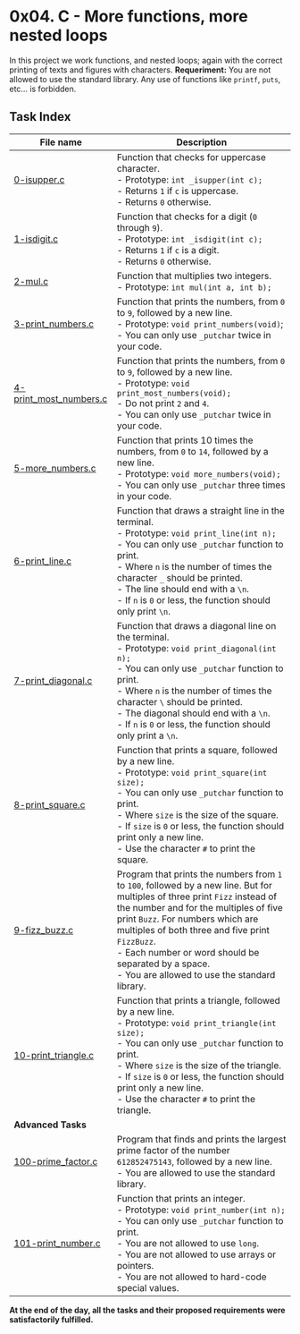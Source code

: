 # 0x04. C - More functions, more nested loops
In this project we work functions, and nested loops; again with the correct printing of texts and figures with characters.
**Requeriment:** You are not allowed to use the standard library. Any use of functions like `printf`, `puts`, etc… is forbidden.
## Task Index
|File name              |Description                         |
|-----------------------|------------------------------------|
|[0-isupper.c](https://github.com/Doouh/holbertonschool-low_level_programming/blob/master/0x04-more_functions_nested_loops/0-isupper.c)|Function that checks for uppercase character.<br>- Prototype: `int _isupper(int c);`<br>- Returns `1` if `c` is uppercase.<br>- Returns `0` otherwise.|
|[1-isdigit.c](https://github.com/Doouh/holbertonschool-low_level_programming/blob/master/0x04-more_functions_nested_loops/1-isdigit.c)|Function that checks for a digit (`0` through `9`).<br>- Prototype: `int _isdigit(int c);`<br>- Returns `1` if `c` is a digit.<br>- Returns `0` otherwise.|
|[2-mul.c](https://github.com/Doouh/holbertonschool-low_level_programming/blob/master/0x04-more_functions_nested_loops/2-mul.c)|Function that multiplies two integers.<br>- Prototype: `int mul(int a, int b);`|
|[3-print_numbers.c](https://github.com/Doouh/holbertonschool-low_level_programming/blob/master/0x04-more_functions_nested_loops/3-print_numbers.c)|Function that prints the numbers, from `0` to `9`, followed by a new line.<br>- Prototype: `void print_numbers(void)`;<br>- You can only use `_putchar` twice in your code.|
|[4-print_most_numbers.c](https://github.com/Doouh/holbertonschool-low_level_programming/blob/master/0x04-more_functions_nested_loops/4-print_most_numbers.c)|Function that prints the numbers, from `0` to `9`, followed by a new line.<br>- Prototype: `void print_most_numbers(void);`<br>- Do not print `2` and `4`.<br>- You can only use `_putchar` twice in your code.|
|[5-more_numbers.c](https://github.com/Doouh/holbertonschool-low_level_programming/blob/master/0x04-more_functions_nested_loops/5-more_numbers.c)|Function that prints 10 times the numbers, from `0` to `14`, followed by a new line.<br>- Prototype: `void more_numbers(void);`<br>- You can only use `_putchar` three times in your code.|
|[6-print_line.c](https://github.com/Doouh/holbertonschool-low_level_programming/blob/master/0x04-more_functions_nested_loops/6-print_line.c)|Function that draws a straight line in the terminal.<br>- Prototype: `void print_line(int n);`<br>- You can only use `_putchar` function to print.<br>- Where `n` is the number of times the character `_` should be printed.<br>- The line should end with a `\n`.<br>- If `n` is `0` or less, the function should only print `\n`.|
|[7-print_diagonal.c](https://github.com/Doouh/holbertonschool-low_level_programming/blob/master/0x04-more_functions_nested_loops/7-print_diagonal.c)|Function that draws a diagonal line on the terminal.<br>- Prototype: `void print_diagonal(int n);`<br>- You can only use `_putchar` function to print.<br>- Where `n` is the number of times the character `\` should be printed.<br>- The diagonal should end with a `\n`.<br>- If `n` is `0` or less, the function should only print a `\n`.|
|[8-print_square.c](https://github.com/Doouh/holbertonschool-low_level_programming/blob/master/0x04-more_functions_nested_loops/8-print_square.c)|Function that prints a square, followed by a new line.<br>- Prototype: `void print_square(int size);`<br>- You can only use `_putchar` function to print.<br>- Where `size` is the size of the square.<br>- If `size` is `0` or less, the function should print only a new line.<br>- Use the character `#` to print the square.|
|[9-fizz_buzz.c](https://github.com/Doouh/holbertonschool-low_level_programming/blob/master/0x04-more_functions_nested_loops/9-fizz_buzz.c)|Program that prints the numbers from `1` to `100`, followed by a new line. But for multiples of three print `Fizz` instead of the number and for the multiples of five print `Buzz`. For numbers which are multiples of both three and five print `FizzBuzz`.<br>- Each number or word should be separated by a space.<br>- You are allowed to use the standard library.|
|[10-print_triangle.c](https://github.com/Doouh/holbertonschool-low_level_programming/blob/master/0x04-more_functions_nested_loops/10-print_triangle.c)|Function that prints a triangle, followed by a new line.<br>- Prototype: `void print_triangle(int size);`<br>- You can only use `_putchar` function to print.<br>- Where `size` is the size of the triangle.<br>- If `size` is `0` or less, the function should print only a new line.<br>- Use the character `#` to print the triangle.|
|**Advanced Tasks**||
|[100-prime_factor.c](https://github.com/Doouh/holbertonschool-low_level_programming/blob/master/0x04-more_functions_nested_loops/100-prime_factor.c)|Program that finds and prints the largest prime factor of the number `612852475143`, followed by a new line.<br>- You are allowed to use the standard library.|
|[101-print_number.c](https://github.com/Doouh/holbertonschool-low_level_programming/blob/master/0x04-more_functions_nested_loops/101-print_number.c)|Function that prints an integer.<br>- Prototype: `void print_number(int n);`<br>- You can only use `_putchar` function to print.<br>- You are not allowed to use `long`.<br>- You are not allowed to use arrays or pointers.<br>- You are not allowed to hard-code special values.|

**At the end of the day, all the tasks and their proposed requirements were satisfactorily fulfilled.**
